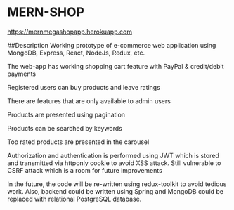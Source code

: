 # MERN-SHOP
https://mernmegashopapp.herokuapp.com

##Description
Working prototype of e-commerce web application using MongoDB, Express, React, NodeJs, Redux, etc.

The web-app has working shopping cart feature with PayPal & credit/debit payments

Registered users can buy products and leave ratings

There are features that are only available to admin users

Products are presented using pagination

Products can be searched by keywords

Top rated products are presented in the carousel

Authorization and authentication is performed using JWT which is stored and transmitted via httponly cookie to avoid XSS attack. Still vulnerable to CSRF attack which is a room for future improvements

In the future, the code will be re-written using redux-toolkit to avoid tedious work. Also, backend could be written using Spring and MongoDB could be replaced with relational PostgreSQL database.

